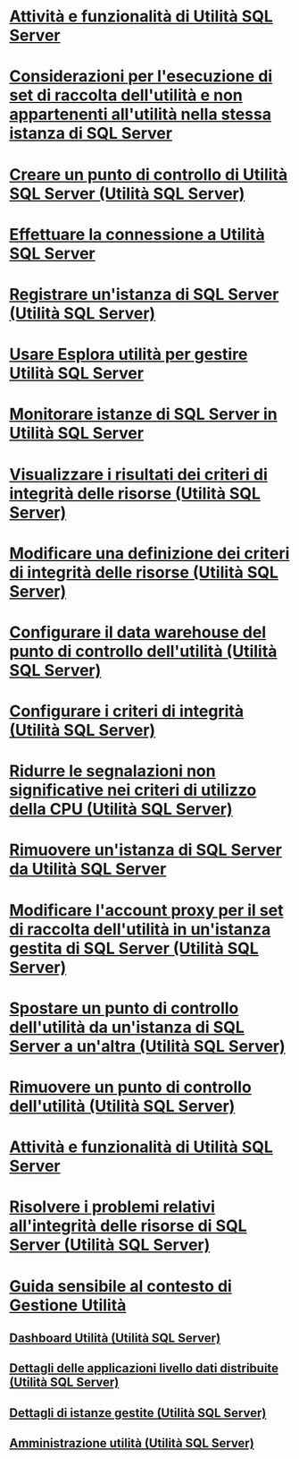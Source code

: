 # [Attività e funzionalità di Utilità SQL Server](sql-server-utility-features-and-tasks.md)
# [Considerazioni per l'esecuzione di set di raccolta dell'utilità e non appartenenti all'utilità nella stessa istanza di SQL Server](run-utility-and-non-utility-collection-sets-on-same-sql-instance.md)
# [Creare un punto di controllo di Utilità SQL Server (Utilità SQL Server)](create-a-sql-server-utility-control-point-sql-server-utility.md)
# [Effettuare la connessione a Utilità SQL Server](connect-to-a-sql-server-utility.md)
# [Registrare un'istanza di SQL Server (Utilità SQL Server)](enroll-an-instance-of-sql-server-sql-server-utility.md)
# [Usare Esplora utilità per gestire Utilità SQL Server](use-utility-explorer-to-manage-the-sql-server-utility.md)
# [Monitorare istanze di SQL Server in Utilità SQL Server](monitor-instances-of-sql-server-in-the-sql-server-utility.md)
# [Visualizzare i risultati dei criteri di integrità delle risorse (Utilità SQL Server)](view-resource-health-policy-results-sql-server-utility.md)
# [Modificare una definizione dei criteri di integrità delle risorse (Utilità SQL Server)](modify-a-resource-health-policy-definition-sql-server-utility.md)
# [Configurare il data warehouse del punto di controllo dell'utilità (Utilità SQL Server)](configure-your-utility-control-point-data-warehouse-sql-server-utility.md)
# [Configurare i criteri di integrità (Utilità SQL Server)](configure-health-policies-sql-server-utility.md)
# [Ridurre le segnalazioni non significative nei criteri di utilizzo della CPU (Utilità SQL Server)](reduce-noise-in-cpu-utilization-policies-sql-server-utility.md)
# [Rimuovere un'istanza di SQL Server da Utilità SQL Server](remove-an-instance-of-sql-server-from-the-sql-server-utility.md)
# [Modificare l'account proxy per il set di raccolta dell'utilità in un'istanza gestita di SQL Server (Utilità SQL Server)](change-proxy-account-for-utility-collection-on-managed-sql-server.md)
# [Spostare un punto di controllo dell'utilità da un'istanza di SQL Server a un'altra (Utilità SQL Server)](move-a-ucp-from-one-instance-of-sql-server-to-another-sql-server-utility.md)
# [Rimuovere un punto di controllo dell'utilità (Utilità SQL Server)](remove-a-utility-control-point-sql-server-utility.md)
# [Attività e funzionalità di Utilità SQL Server](../../database-engine/troubleshoot-the-sql-server-utility.md)
# [Risolvere i problemi relativi all'integrità delle risorse di SQL Server (Utilità SQL Server)](troubleshoot-sql-server-resource-health-sql-server-utility.md)
# [Guida sensibile al contesto di Gestione Utilità](utility-explorer-f1-help.md)
## [Dashboard Utilità (Utilità SQL Server)](../../database-engine/utility-dashboard-sql-server-utility.md)
## [Dettagli delle applicazioni livello dati distribuite (Utilità SQL Server)](../../database-engine/deployed-data-tier-application-details-sql-server-utility.md)
## [Dettagli di istanze gestite (Utilità SQL Server)](../../database-engine/managed-instance-details-sql-server-utility.md)
## [Amministrazione utilità (Utilità SQL Server)](../../database-engine/utility-administration-sql-server-utility.md)
